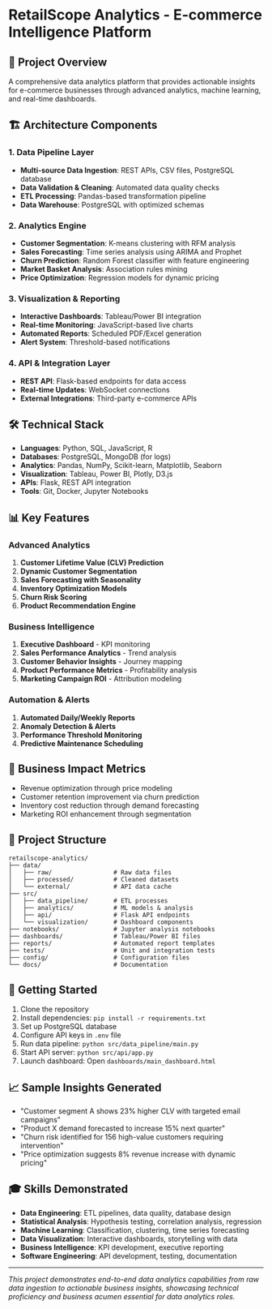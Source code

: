 # RetailScope Analytics - E-commerce Intelligence Platform

## 🎯 Project Overview

A comprehensive data analytics platform that provides actionable insights for e-commerce businesses through advanced analytics, machine learning, and real-time dashboards.

## 🏗️ Architecture Components

### 1. Data Pipeline Layer

- **Multi-source Data Ingestion**: REST APIs, CSV files, PostgreSQL database
- **Data Validation & Cleaning**: Automated data quality checks
- **ETL Processing**: Pandas-based transformation pipeline
- **Data Warehouse**: PostgreSQL with optimized schemas

### 2. Analytics Engine

- **Customer Segmentation**: K-means clustering with RFM analysis
- **Sales Forecasting**: Time series analysis using ARIMA and Prophet
- **Churn Prediction**: Random Forest classifier with feature engineering
- **Market Basket Analysis**: Association rules mining
- **Price Optimization**: Regression models for dynamic pricing

### 3. Visualization & Reporting

- **Interactive Dashboards**: Tableau/Power BI integration
- **Real-time Monitoring**: JavaScript-based live charts
- **Automated Reports**: Scheduled PDF/Excel generation
- **Alert System**: Threshold-based notifications

### 4. API & Integration Layer

- **REST API**: Flask-based endpoints for data access
- **Real-time Updates**: WebSocket connections
- **External Integrations**: Third-party e-commerce APIs

## 🛠️ Technical Stack

- **Languages**: Python, SQL, JavaScript, R
- **Databases**: PostgreSQL, MongoDB (for logs)
- **Analytics**: Pandas, NumPy, Scikit-learn, Matplotlib, Seaborn
- **Visualization**: Tableau, Power BI, Plotly, D3.js
- **APIs**: Flask, REST API integration
- **Tools**: Git, Docker, Jupyter Notebooks

## 📊 Key Features

### Advanced Analytics

1. **Customer Lifetime Value (CLV) Prediction**
2. **Dynamic Customer Segmentation**
3. **Sales Forecasting with Seasonality**
4. **Inventory Optimization Models**
5. **Churn Risk Scoring**
6. **Product Recommendation Engine**

### Business Intelligence

1. **Executive Dashboard** - KPI monitoring
2. **Sales Performance Analytics** - Trend analysis
3. **Customer Behavior Insights** - Journey mapping
4. **Product Performance Metrics** - Profitability analysis
5. **Marketing Campaign ROI** - Attribution modeling

### Automation & Alerts

1. **Automated Daily/Weekly Reports**
2. **Anomaly Detection & Alerts**
3. **Performance Threshold Monitoring**
4. **Predictive Maintenance Scheduling**

## 🎯 Business Impact Metrics

- Revenue optimization through price modeling
- Customer retention improvement via churn prediction
- Inventory cost reduction through demand forecasting
- Marketing ROI enhancement through segmentation

## 📁 Project Structure

```
retailscope-analytics/
├── data/
│   ├── raw/                 # Raw data files
│   ├── processed/           # Cleaned datasets
│   └── external/            # API data cache
├── src/
│   ├── data_pipeline/       # ETL processes
│   ├── analytics/           # ML models & analysis
│   ├── api/                 # Flask API endpoints
│   └── visualization/       # Dashboard components
├── notebooks/               # Jupyter analysis notebooks
├── dashboards/              # Tableau/Power BI files
├── reports/                 # Automated report templates
├── tests/                   # Unit and integration tests
├── config/                  # Configuration files
└── docs/                    # Documentation
```

## 🚀 Getting Started

1. Clone the repository
2. Install dependencies: `pip install -r requirements.txt`
3. Set up PostgreSQL database
4. Configure API keys in `.env` file
5. Run data pipeline: `python src/data_pipeline/main.py`
6. Start API server: `python src/api/app.py`
7. Launch dashboard: Open `dashboards/main_dashboard.html`

## 📈 Sample Insights Generated

- "Customer segment A shows 23% higher CLV with targeted email campaigns"
- "Product X demand forecasted to increase 15% next quarter"
- "Churn risk identified for 156 high-value customers requiring intervention"
- "Price optimization suggests 8% revenue increase with dynamic pricing"

## 🎓 Skills Demonstrated

- **Data Engineering**: ETL pipelines, data quality, database design
- **Statistical Analysis**: Hypothesis testing, correlation analysis, regression
- **Machine Learning**: Classification, clustering, time series forecasting
- **Data Visualization**: Interactive dashboards, storytelling with data
- **Business Intelligence**: KPI development, executive reporting
- **Software Engineering**: API development, testing, documentation

---

_This project demonstrates end-to-end data analytics capabilities from raw data ingestion to actionable business insights, showcasing technical proficiency and business acumen essential for data analytics roles._
